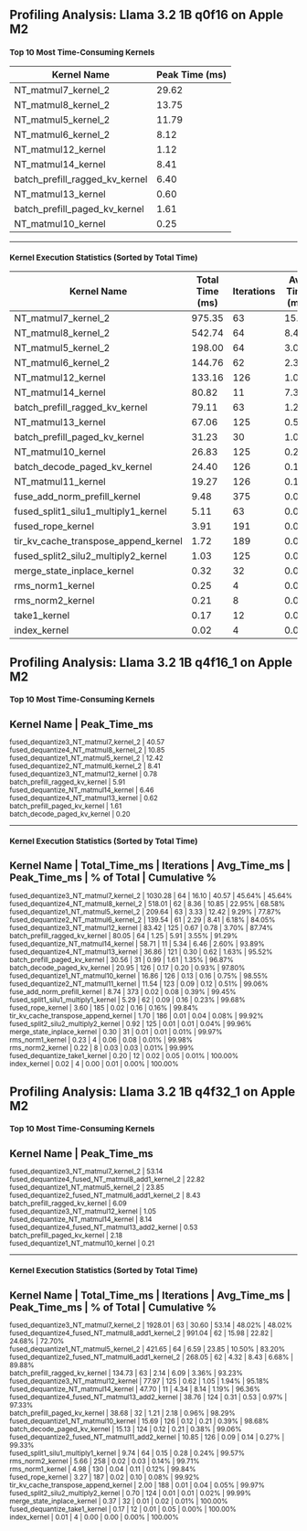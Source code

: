 ## Profiling Analysis: Llama 3.2 1B q0f16 on Apple M2

<small>

### Top 10 Most Time-Consuming Kernels

| Kernel Name                      | Peak Time (ms) |
|----------------------------------|---------------|
| NT_matmul7_kernel_2              | 29.62         |
| NT_matmul8_kernel_2              | 13.75         |
| NT_matmul5_kernel_2              | 11.79         |
| NT_matmul6_kernel_2              | 8.12          |
| NT_matmul12_kernel               | 1.12          |
| NT_matmul14_kernel               | 8.41          |
| batch_prefill_ragged_kv_kernel   | 6.40          |
| NT_matmul13_kernel               | 0.60          |
| batch_prefill_paged_kv_kernel    | 1.61          |
| NT_matmul10_kernel               | 0.25          |

---

### Kernel Execution Statistics (Sorted by Total Time)

| Kernel Name                            | Total Time (ms) | Iterations | Avg Time (ms) | Peak Time (ms) | % of Total | Cumulative % |
|----------------------------------------|----------------|------------|--------------|---------------|------------|--------------|
| NT_matmul7_kernel_2                    | 975.35         | 63         | 15.48        | 29.62         | 41.59%     | 41.59%       |
| NT_matmul8_kernel_2                    | 542.74         | 64         | 8.48         | 13.75         | 23.15%     | 64.74%       |
| NT_matmul5_kernel_2                    | 198.00         | 64         | 3.09         | 11.79         | 8.44%      | 73.18%       |
| NT_matmul6_kernel_2                    | 144.76         | 62         | 2.33         | 8.12          | 6.17%      | 79.36%       |
| NT_matmul12_kernel                     | 133.16         | 126        | 1.06         | 1.12          | 5.68%      | 85.03%       |
| NT_matmul14_kernel                     | 80.82          | 11         | 7.35         | 8.41          | 3.45%      | 88.48%       |
| batch_prefill_ragged_kv_kernel         | 79.11          | 63         | 1.26         | 6.40          | 3.37%      | 91.86%       |
| NT_matmul13_kernel                     | 67.06          | 125        | 0.54         | 0.60          | 2.86%      | 94.71%       |
| batch_prefill_paged_kv_kernel          | 31.23          | 30         | 1.04         | 1.61          | 1.33%      | 96.05%       |
| NT_matmul10_kernel                     | 26.83          | 125        | 0.21         | 0.25          | 1.14%      | 97.19%       |
| batch_decode_paged_kv_kernel           | 24.40          | 126        | 0.19         | 0.21          | 1.04%      | 98.23%       |
| NT_matmul11_kernel                     | 19.27          | 126        | 0.15         | 0.19          | 0.82%      | 99.05%       |
| fuse_add_norm_prefill_kernel           | 9.48           | 375        | 0.03         | 0.08          | 0.40%      | 99.46%       |
| fused_split1_silu1_multiply1_kernel    | 5.11           | 63         | 0.08         | 0.14          | 0.22%      | 99.67%       |
| fused_rope_kernel                      | 3.91           | 191        | 0.02         | 0.16          | 0.17%      | 99.84%       |
| tir_kv_cache_transpose_append_kernel   | 1.72           | 189        | 0.01         | 0.02          | 0.07%      | 99.92%       |
| fused_split2_silu2_multiply2_kernel    | 1.03           | 125        | 0.01         | 0.01          | 0.04%      | 99.96%       |
| merge_state_inplace_kernel             | 0.32           | 32         | 0.01         | 0.02          | 0.01%      | 99.97%       |
| rms_norm1_kernel                       | 0.25           | 4          | 0.06         | 0.09          | 0.01%      | 99.98%       |
| rms_norm2_kernel                       | 0.21           | 8          | 0.03         | 0.03          | 0.01%      | 99.99%       |
| take1_kernel                           | 0.17           | 12         | 0.01         | 0.04          | 0.01%      | 100.00%      |
| index_kernel                           | 0.02           | 4          | 0.00         | 0.00          | 0.00%      | 100.00%      |

</small>

## Profiling Analysis: Llama 3.2 1B q4f16_1 on Apple M2

<small>

### Top 10 Most Time-Consuming Kernels

Kernel Name                             | Peak_Time_ms   
---------------------------------------------------------
fused_dequantize3_NT_matmul7_kernel_2   | 40.57          
fused_dequantize4_NT_matmul8_kernel_2   | 10.85          
fused_dequantize1_NT_matmul5_kernel_2   | 12.42          
fused_dequantize2_NT_matmul6_kernel_2   | 8.41           
fused_dequantize3_NT_matmul12_kernel    | 0.78           
batch_prefill_ragged_kv_kernel          | 5.91           
fused_dequantize_NT_matmul14_kernel     | 6.46           
fused_dequantize4_NT_matmul13_kernel    | 0.62           
batch_prefill_paged_kv_kernel           | 1.61           
batch_decode_paged_kv_kernel            | 0.20  

---

### Kernel Execution Statistics (Sorted by Total Time)

Kernel Name                             | Total_Time_ms   | Iterations | Avg_Time_ms     | Peak_Time_ms    | % of Total   | Cumulative %
----------------------------------------------------------------------------------------------------------------------------------------
fused_dequantize3_NT_matmul7_kernel_2   | 1030.28         | 64         | 16.10           | 40.57           | 45.64%       | 45.64%      
fused_dequantize4_NT_matmul8_kernel_2   | 518.01          | 62         | 8.36            | 10.85           | 22.95%       | 68.58%      
fused_dequantize1_NT_matmul5_kernel_2   | 209.64          | 63         | 3.33            | 12.42           | 9.29%        | 77.87%      
fused_dequantize2_NT_matmul6_kernel_2   | 139.54          | 61         | 2.29            | 8.41            | 6.18%        | 84.05%      
fused_dequantize3_NT_matmul12_kernel    | 83.42           | 125        | 0.67            | 0.78            | 3.70%        | 87.74%      
batch_prefill_ragged_kv_kernel          | 80.05           | 64         | 1.25            | 5.91            | 3.55%        | 91.29%      
fused_dequantize_NT_matmul14_kernel     | 58.71           | 11         | 5.34            | 6.46            | 2.60%        | 93.89%      
fused_dequantize4_NT_matmul13_kernel    | 36.86           | 121        | 0.30            | 0.62            | 1.63%        | 95.52%      
batch_prefill_paged_kv_kernel           | 30.56           | 31         | 0.99            | 1.61            | 1.35%        | 96.87%      
batch_decode_paged_kv_kernel            | 20.95           | 126        | 0.17            | 0.20            | 0.93%        | 97.80%      
fused_dequantize1_NT_matmul10_kernel    | 16.86           | 126        | 0.13            | 0.16            | 0.75%        | 98.55%      
fused_dequantize2_NT_matmul11_kernel    | 11.54           | 123        | 0.09            | 0.12            | 0.51%        | 99.06%      
fuse_add_norm_prefill_kernel            | 8.74            | 373        | 0.02            | 0.08            | 0.39%        | 99.45%      
fused_split1_silu1_multiply1_kernel     | 5.29            | 62         | 0.09            | 0.16            | 0.23%        | 99.68%      
fused_rope_kernel                       | 3.60            | 185        | 0.02            | 0.16            | 0.16%        | 99.84%      
tir_kv_cache_transpose_append_kernel    | 1.70            | 186        | 0.01            | 0.04            | 0.08%        | 99.92%      
fused_split2_silu2_multiply2_kernel     | 0.92            | 125        | 0.01            | 0.01            | 0.04%        | 99.96%      
merge_state_inplace_kernel              | 0.30            | 31         | 0.01            | 0.01            | 0.01%        | 99.97%      
rms_norm1_kernel                        | 0.23            | 4          | 0.06            | 0.08            | 0.01%        | 99.98%      
rms_norm2_kernel                        | 0.22            | 8          | 0.03            | 0.03            | 0.01%        | 99.99%      
fused_dequantize_take1_kernel           | 0.20            | 12         | 0.02            | 0.05            | 0.01%        | 100.00%     
index_kernel                            | 0.02            | 4          | 0.00            | 0.01            | 0.00%        | 100.00%

</small>

## Profiling Analysis: Llama 3.2 1B q4f32_1 on Apple M2

<small>

### Top 10 Most Time-Consuming Kernels

Kernel Name                                        | Peak_Time_ms   
--------------------------------------------------------------------
fused_dequantize3_NT_matmul7_kernel_2              | 53.14          
fused_dequantize4_fused_NT_matmul8_add1_kernel_2   | 22.82          
fused_dequantize1_NT_matmul5_kernel_2              | 23.85          
fused_dequantize2_fused_NT_matmul6_add1_kernel_2   | 8.43           
batch_prefill_ragged_kv_kernel                     | 6.09           
fused_dequantize3_NT_matmul12_kernel               | 1.05           
fused_dequantize_NT_matmul14_kernel                | 8.14           
fused_dequantize4_fused_NT_matmul13_add2_kernel    | 0.53           
batch_prefill_paged_kv_kernel                      | 2.18           
fused_dequantize1_NT_matmul10_kernel               | 0.21 

---

### Kernel Execution Statistics (Sorted by Total Time)

Kernel Name                                        | Total_Time_ms   | Iterations | Avg_Time_ms     | Peak_Time_ms    | % of Total   | Cumulative %
---------------------------------------------------------------------------------------------------------------------------------------------------
fused_dequantize3_NT_matmul7_kernel_2              | 1928.01         | 63         | 30.60           | 53.14           | 48.02%       | 48.02%      
fused_dequantize4_fused_NT_matmul8_add1_kernel_2   | 991.04          | 62         | 15.98           | 22.82           | 24.68%       | 72.70%      
fused_dequantize1_NT_matmul5_kernel_2              | 421.65          | 64         | 6.59            | 23.85           | 10.50%       | 83.20%      
fused_dequantize2_fused_NT_matmul6_add1_kernel_2   | 268.05          | 62         | 4.32            | 8.43            | 6.68%        | 89.88%      
batch_prefill_ragged_kv_kernel                     | 134.73          | 63         | 2.14            | 6.09            | 3.36%        | 93.23%      
fused_dequantize3_NT_matmul12_kernel               | 77.97           | 125        | 0.62            | 1.05            | 1.94%        | 95.18%      
fused_dequantize_NT_matmul14_kernel                | 47.70           | 11         | 4.34            | 8.14            | 1.19%        | 96.36%      
fused_dequantize4_fused_NT_matmul13_add2_kernel    | 38.76           | 124        | 0.31            | 0.53            | 0.97%        | 97.33%      
batch_prefill_paged_kv_kernel                      | 38.68           | 32         | 1.21            | 2.18            | 0.96%        | 98.29%      
fused_dequantize1_NT_matmul10_kernel               | 15.69           | 126        | 0.12            | 0.21            | 0.39%        | 98.68%      
batch_decode_paged_kv_kernel                       | 15.13           | 124        | 0.12            | 0.21            | 0.38%        | 99.06%      
fused_dequantize2_fused_NT_matmul11_add2_kernel    | 10.85           | 126        | 0.09            | 0.14            | 0.27%        | 99.33%      
fused_split1_silu1_multiply1_kernel                | 9.74            | 64         | 0.15            | 0.28            | 0.24%        | 99.57%      
rms_norm2_kernel                                   | 5.66            | 258        | 0.02            | 0.03            | 0.14%        | 99.71%      
rms_norm1_kernel                                   | 4.98            | 130        | 0.04            | 0.11            | 0.12%        | 99.84%      
fused_rope_kernel                                  | 3.27            | 187        | 0.02            | 0.10            | 0.08%        | 99.92%      
tir_kv_cache_transpose_append_kernel               | 2.00            | 188        | 0.01            | 0.04            | 0.05%        | 99.97%      
fused_split2_silu2_multiply2_kernel                | 0.70            | 124        | 0.01            | 0.01            | 0.02%        | 99.99%      
merge_state_inplace_kernel                         | 0.37            | 32         | 0.01            | 0.02            | 0.01%        | 100.00%     
fused_dequantize_take1_kernel                      | 0.17            | 12         | 0.01            | 0.05            | 0.00%        | 100.00%     
index_kernel                                       | 0.01            | 4          | 0.00            | 0.00            | 0.00%        | 100.00%  

</small>


